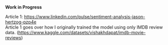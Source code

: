 **Work in Progress**  
  
Article 1: https://www.linkedin.com/pulse/sentiment-analysis-jason-hertzog-pzp4e  
Article 1 goes over how I originally trained the model using only IMDB review data. (https://www.kaggle.com/datasets/vishakhdapat/imdb-movie-reviews)
